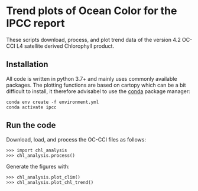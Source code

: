 # Trend plots of Ocean Color for the IPCC report
These scripts download, process, and plot trend data of the version 4.2 OC-CCI L4 satellite derived Chlorophyll product.

## Installation
All code is written in python 3.7+ and mainly uses commonly available packages. The plotting functions are based on cartopy which can be a bit difficult to install, it therefore advisabel to use the [conda](https://docs.conda.io/en/latest/miniconda.html]) package manager:

```
conda env create -f environment.yml
conda activate ipcc
```

## Run the code

Download, load, and process the OC-CCI files as follows:

```
>>> import chl_analysis
>>> chl_analysis.process()
```

Generate the figures with:

```
>>> chl_analysis.plot_clim()
>>> chl_analysis.plot_chl_trend()
```

